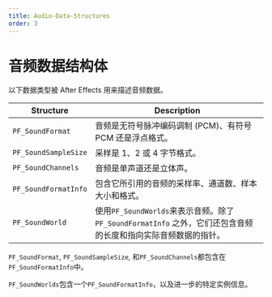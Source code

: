 ```yaml
---
title: Audio-Data-Structures
order: 3
---
```


# 音频数据结构体

以下数据类型被 After Effects 用来描述音频数据。

| **Structure**  | **Description** |
| -------------------------------------------------------------------------------------------------------------------- | ------------------------------------------------------------------------------------------------------------- |
| `PF_SoundFormat` | 音频是无符号脉冲编码调制 (PCM)、有符号 PCM 还是浮点格式。|
| `PF_SoundSampleSize` | 采样是 1、2 或 4 字节格式。 |
| `PF_SoundChannels` | 音频是单声道还是立体声。  |
| `PF_SoundFormatInfo` | 包含它所引用的音频的采样率、通道数、样本大小和格式。|
| `PF_SoundWorld`  | 使用`PF_SoundWorlds`来表示音频。除了 `PF_SoundFormatInfo` 之外，它们还包含音频的长度和指向实际音频数据的指针。|

`PF_SoundFormat`, `PF_SoundSampleSize`, 和`PF_SoundChannels`都包含在`PF_SoundFormatInfo`中。

`PF_SoundWorlds`包含一个`PF_SoundFormatInfo`，以及进一步的特定实例信息。
